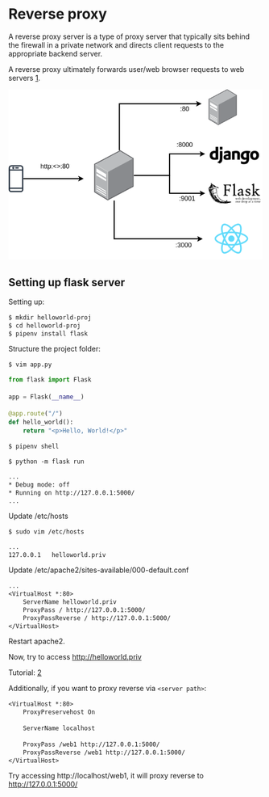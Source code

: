 # Reverse proxy
A reverse proxy server is a type of proxy server that typically sits behind the firewall in a private network and directs client requests to the appropriate backend server.

A reverse proxy ultimately forwards user/web browser requests to web servers [1](https://www.nginx.com/resources/glossary/reverse-proxy-server/#:~:text=A%20reverse%20proxy%20server%20is,traffic%20between%20clients%20and%20servers.).

![reverse proxy](./images/reverse-proxy.drawio.png)
<!-- <img src="images/reverse-proxy.drawio.png" alt="reverse proxy" width="150" height="200" /> -->

## Setting up flask server
Setting up:
```
$ mkdir helloworld-proj
$ cd helloworld-proj
$ pipenv install flask
```
Structure the project folder:
```
$ vim app.py
```
```python
from flask import Flask

app = Flask(__name__)

@app.route("/")
def hello_world():
    return "<p>Hello, World!</p>"
```

```
$ pipenv shell
```

```
$ python -m flask run
```
```
...
* Debug mode: off
* Running on http://127.0.0.1:5000/
...
```

Update /etc/hosts
```
$ sudo vim /etc/hosts
```
```
...
127.0.0.1   helloworld.priv
```

Update /etc/apache2/sites-available/000-default.conf
```
...
<VirtualHost *:80>
    ServerName helloworld.priv
    ProxyPass / http://127.0.0.1:5000/
    ProxyPassReverse / http://127.0.0.1:5000/
</VirtualHost>
```
Restart apache2.

Now, try to access http://helloworld.priv

Tutorial: [2](https://www.digitalocean.com/community/tutorials/how-to-use-apache-as-a-reverse-proxy-with-mod_proxy-on-ubuntu-16-04)

Additionally, if you want to proxy reverse via `<server path>`:
```
<VirtualHost *:80>
    ProxyPreservehost On

    ServerName localhost
    
    ProxyPass /web1 http://127.0.0.1:5000/
    ProxyPassReverse /web1 http://127.0.0.1:5000/
</VirtualHost>
```
Try accessing http://localhost/web1, it will proxy reverse to http://127.0.0.1:5000/

